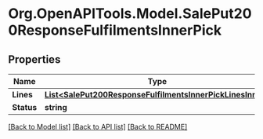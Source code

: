 # Org.OpenAPITools.Model.SalePut200ResponseFulfilmentsInnerPick

## Properties

Name | Type | Description | Notes
------------ | ------------- | ------------- | -------------
**Lines** | [**List&lt;SalePut200ResponseFulfilmentsInnerPickLinesInner&gt;**](SalePut200ResponseFulfilmentsInnerPickLinesInner.md) |  | [optional] 
**Status** | **string** |  | [optional] 

[[Back to Model list]](../README.md#documentation-for-models) [[Back to API list]](../README.md#documentation-for-api-endpoints) [[Back to README]](../README.md)

